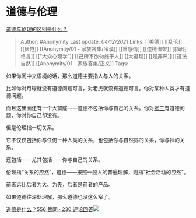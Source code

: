 # 道德与伦理
[道德与伦理的区别是什么？](https://www.zhihu.com/question/19877371/answer/2251182448)

> Author: #Anonymity 
Last update: *04/12/2021* 
Links: [[美德]] [[乱伦]] [[厌倦]] [[Anonymity/01 - 家族答集/冷漠]] [[重感情]] [[道德绑架]] [[简明格言]] [[“大众心理学”]] [[己所不欲勿施于人]] [[大道理]] [[是非尺]] [[道法自然]] [[Anonymity/01 - 家族答集/正义]] 
Tags:   

如果你问中文语境的话，那么道德主要指人与人的关系。

比如你对月球就没有道德问题可言，对老虎就没有道德可言。你对某种人类才有道德问题。

而且这里面还有一个大窟窿——道德不包括你与自己的关系。你对[张三](https://www.zhihu.com/search?q=%E5%BC%A0%E4%B8%89&search_source=Entity&hybrid_search_source=Entity&hybrid_search_extra=%7B%22sourceType%22%3A%22answer%22%2C%22sourceId%22%3A2251182448%7D)有道德问题，你对你自己却没有。

但是伦理指一切关系。

它不仅仅包括你与任何一种人类的关系，也包括你与自然界的关系，你与神的关系。

还包括——尤其包括——你与自己的关系。

伦理指“关系的应然”，道德——按照一般人的普遍理解，则指“社会活动的应然”。

前者远比后者为大、为先，后者是前者的产品。

如果道德往深处理解，那么道德也没这么窄了。

[道德是什么？556 赞同 · 230 评论回答![](https://pic1.zhimg.com/v2-f98f8bb670b5c121f8a69a270dc2f968_ipico.jpg)](https://www.zhihu.com/question/30536604/answer/1867200559)

